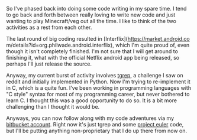 So I've phased back into doing some code writing in my spare time. I tend to
go back and forth between really loving to write new code and just wanting to
play Minecraft/veg out all the time. I like to think of the two activities as
a rest from each other.

  
The last round of big coding resulted in [Interflix](https://market.android.co
m/details?id=org.philwade.android.interflix), which I'm quite proud of, even
though it isn't completely finished. I'm not sure that I will get around to
finishing it, what with the official Netflix android app being released, so
perhaps I'll just release the source.

  
Anyway, my current burst of activity involves
[tgrep](www.reddit.com/r/blog/comments/fjgit), a challenge I saw on reddit and
initially implemented in Python. Now I'm trying to re-implement it in C, which
is a quite fun. I've been working in programming languages with "C style"
syntax for most of my programming career, but never bothered to learn C. I
thought this was a good opportunity to do so. It is a bit more challenging
than I thought it would be.

  
Anyways, you can now follow along with my code adventures via my [bitbucket
account](https://bitbucket.org/pivotal). Right now it's just tgrep and some
[project euler](http://projecteuler.net) code, but I'll be putting anything
non-proprietary that I do up there from now on.

